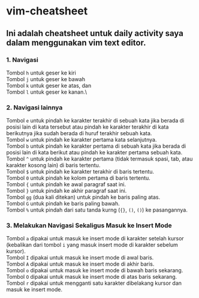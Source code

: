 # vim-cheatsheet
## Ini adalah cheatsheet untuk daily activity saya dalam menggunakan vim text editor.

### 1. Navigasi
Tombol `h` untuk geser ke kiri\
Tombol `j` untuk geser ke bawah\
Tombol `k` untuk geser ke atas, dan\
Tombol `l` untuk geser ke kanan.\

### 2. Navigasi lainnya
Tombol `e` untuk pindah ke karakter terakhir di sebuah kata jika berada di posisi lain di kata tersebut atau pindah ke karakter terakhir di kata berikutnya jika sudah berada di huruf terakhir sebuah kata.\
Tombol `w` untuk pindah ke karakter pertama kata selanjutnya.\
Tombol `b` untuk pindah ke karakter pertama di sebuah kata jika berada di posisi lain di kata berikut atau pindah ke karakter pertama sebuah kata.\
Tombol `^` untuk pindah ke karakter pertama (tidak termasuk spasi, tab, atau karakter kosong lain) di baris tertentu.\
Tombol `$` untuk pindah ke karakter terakhir di baris tertentu.\
Tombol `0` untuk pindah ke kolom pertama di baris tertentu.\
Tombol `{` untuk pindah ke awal paragraf saat ini.\
Tombol `}` untuk pindah ke akhir paragraf saat ini.\
Tombol `gg` (dua kali ditekan) untuk pindah ke baris paling atas.\
Tombol `G` untuk pindah ke baris paling bawah.\
Tombol `%` untuk pindah dari satu tanda kurng (`{}`, `()`, `()`) ke pasangannya.

### 3. Melakukan Navigasi Sekaligus Masuk ke Insert Mode
Tombol `a` dipakai untuk masuk ke insert mode di karakter setelah kursor (kebalikan dari tombol `i` yang masuk insert mode di karakter sebelum kursor).\
Tombol `I` dipakai untuk masuk ke insert mode di awal baris.\
Tombol `A` dipakai untuk masuk ke insert mode di akhir baris.\
Tombol `o` dipakai untuk masuk ke insert mode di bawah baris sekarang.\
Tombol `O` dipakai untuk masuk ke insert mode di atas baris sekarang.\
Tombol `r` dipakai untuk mengganti satu karakter dibelakang kursor dan masuk ke insert mode.

